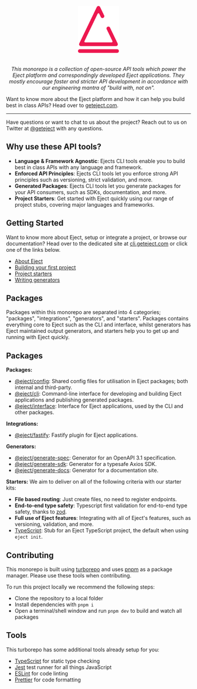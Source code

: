 <p align="center" style="margin: 2rem 0;">
    <img src="./eject-logo.svg" height="128" alt="Eject logo depicting a sketched eject button icon and typeface">
</p>

<p align="center" style="font-style: italic;">This monorepo is a collection of open-source API tools which power the Eject platform and correspondingly developed Eject applications. They mostly encourage faster and stricter API development in accordance with our engineering mantra of "build with, not on".</p>

Want to know more about the Eject platform and how it can help you build best in class APIs? Head over to [geteject.com](https://geteject.com).

<hr />

<p>Have questions or want to chat to us about the project? Reach out to us on Twitter at <a href="https://twitter.com/geteject">@geteject</a> with any questions.</p>

## Why use these API tools?

- **Language & Framework Agnostic**: Ejects CLI tools enable you to build best in class APIs with any language and framework.
- **Enforced API Principles**: Ejects CLI tools let you enforce strong API principles such as versioning, strict validation, and more.
- **Generated Packages**: Ejects CLI tools let you generate packages for your API consumers, such as SDKs, documentation, and more.
- **Project Starters**: Get started with Eject quickly using our range of project stubs, covering major languages and frameworks.

## Getting Started

Want to know more about Eject, setup or integrate a project, or browse our documentation? Head over to the dedicated site at [cli.geteject.com](https://cli.geteject.com/) or click one of the links below.

- [About Eject](https://cli.geteject.com/about)
- [Building your first project](https://cli.geteject.com/getting-started)
- [Project starters](https://cli.geteject.com/starters)
- [Writing generators](https://cli.geteject.com/generators)

## Packages

Packages within this monorepo are separated into 4 categories; "packages", "integrations", "generators", and "starters". Packages contains everything core to Eject such as the CLI and interface, whilst generators has Eject maintained output generators, and starters help you to get up and running with Eject quickly.

## Packages

**Packages:**

- [@eject/config](./packages/config/): Shared config files for utilisation in Eject packages; both internal and third-party.
- [@eject/cli](./packages/cli/): Command-line interface for developing and building Eject applications and publishing generated packages.
- [@eject/interface](./packages/interface/): Interface for Eject applications, used by the CLI and other packages.

**Integrations:**

- [@eject/fastify](./integrations/fastify/): Fastify plugin for Eject applications.

**Generators:**

- [@eject/generate-spec](./generators/openapi/): Generator for an OpenAPI 3.1 specification.
- [@eject/generate-sdk](./generators/axios-sdk/): Generator for a typesafe Axios SDK.
- [@eject/generate-docs](./generators/docs/): Generator for a documentation site.

**Starters:**
We aim to deliver on all of the following criteria with our starter kits:

- **File based routing**: Just create files, no need to register endpoints.
- **End-to-end type safety**: Typescript first validation for end-to-end type safety, thanks to [zod](https://github.com/colinhacks/zod).
- **Full use of Eject features**: Integrating with all of Eject's features, such as versioning, validation, and more.
- [TypeScript](./templates/typescript/): Stub for an Eject TypeScript project, the default when using `eject init`.

## Contributing

This monorepo is built using [turborepo](https://turborepo.org/) and uses [pnpm](https://pnpm.io) as a package manager. Please use these tools when contributing.

To run this project locally we recommend the following steps:

- Clone the repository to a local folder
- Install dependencies with `pnpm i`
- Open a terminal/shell window and run `pnpm dev` to build and watch all packages

## Tools

This turborepo has some additional tools already setup for you:

- [TypeScript](https://www.typescriptlang.org/) for static type checking
- [Jest](https://jestjs.io) test runner for all things JavaScript
- [ESLint](https://eslint.org/) for code linting
- [Prettier](https://prettier.io) for code formatting
